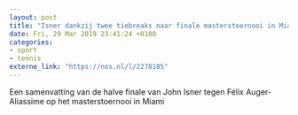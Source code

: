 ```yaml
---
layout: post
title: "Isner dankzij twee tiebreaks naar finale masterstoernooi in Miami"
date: Fri, 29 Mar 2019 23:41:24 +0100
categories: 
- sport 
- tennis 
externe_link: "https://nos.nl/l/2278185"
---
```


Een samenvatting van de halve finale van John Isner tegen Félix Auger-Aliassime op het masterstoernooi in Miami
